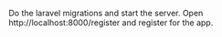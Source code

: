 Do the laravel migrations and start the server.
Open http://localhost:8000/register and register for the app.